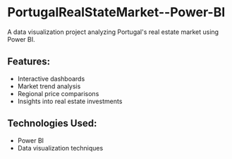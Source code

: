 # PortugalRealStateMarket--Power-BI

A data visualization project analyzing Portugal's real estate market using Power BI.

## Features:

* Interactive dashboards
* Market trend analysis
* Regional price comparisons
* Insights into real estate investments

## Technologies Used:

* Power BI
* Data visualization techniques
